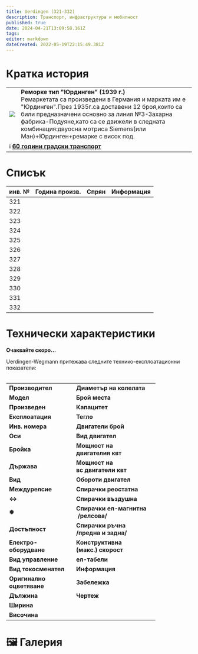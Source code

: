 ```yaml
---
title: Uerdingen (321-332)
description: Транспорт, инфраструктура и мобилност
published: true
date: 2024-04-21T13:09:58.161Z
tags: 
editor: markdown
dateCreated: 2022-05-19T22:15:49.381Z
---
```


# Кратка история

<!--следващ пост--> 
<div class="table-responsive"><table style="width:100%"><tr>
<td><img src="http://46.10.181.183:1518/trinmo/gallery/60-godini/str53-tm332.jpg"></td>
<td><b>Реморке тип "Юрдинген" (1939 г.)</b> <br>Ремаркетата са произведени в Германия и марката им е "Юрдинген".През 1935г.са доставени 12 броя,които са били предназначени основно за линия №3-Захарна фабрика-Подуяне,като са се движели в следната комбинация:двуосна мотриса Siemens(или Ман)+Юрдинген+ремарке с висок под.</td></tr>
  <td colspan=2 > ℹ️  <a href="/bg/literature/anniversary/60-years-public-transport"><b>60 години градски транспорт</b></a></td></table></div>


# Списък

| **инв. №** | **Година произв.** | Спрян | Информация |
| --- | --- | --- | --- |
|321|     |     |     |
|322|     |     |     |
|323|     |     |     |
|324|     |     |     |
|325|     |     |     |
|326|     |     |     |
|327|     |     |     |
|328|     |     |     |
|329|     |     |     |
|330|     |     |     |
|331|     |     |     |
|332|     |     |     |

# Технически характеристики

**Oчаквайте скоро…**

Uerdingen-Wegmann притежава следните технико-експлоатационни показатели:  
 

|     |     |     |     |
| --- | --- | --- | --- |
| **Производител** |     | **Диаметър на колелата** |     |
| **Модел** |     | **Брой места** |     |
| **Произведен** |     | **Капацитет** |     |
| **Експлоатация** |     | **Тегло** |     |
| **Инв. номера** |     | **Двигатели брой** |     |
| **Оси** |     | **Вид двигател** |     |
| **Бройка** |     | **Мощност на**   <br>**двигателия квт** |     |
| **Държава** |     | **Мощност на**   <br>**вс двигатели квт** |     |
| **Вид** |     | **Обороти двигател** |     |
| **Междурелсие** |     | **Спирачки реостатна** |     |
| **↔** |     | **Спирачки въздушна** |     |
| **❅** |     | **Спирачки ел-магнитна**  <br> **/релсова/** |     |
| **Достъпност** |     | **Спирачки ръчна**  <br>**/предна и задна/** |     |
| **Електро-**  <br>**оборудване** |     | **Конструктивна**   <br>**(макс.) скорост** |     |
| **Вид управление** |     | **ел-табели** |     |
| **Вид токосменател** |     | **Информация** |     |
| **Оригинално**  <br>**оцветяване** |     | **Забележка** |     |
| **Дължина** |     | **Чертеж** |     |
| **Ширина** |     |     |     |
| **Височина** |     |     |     |

# 🖼️ Галерия